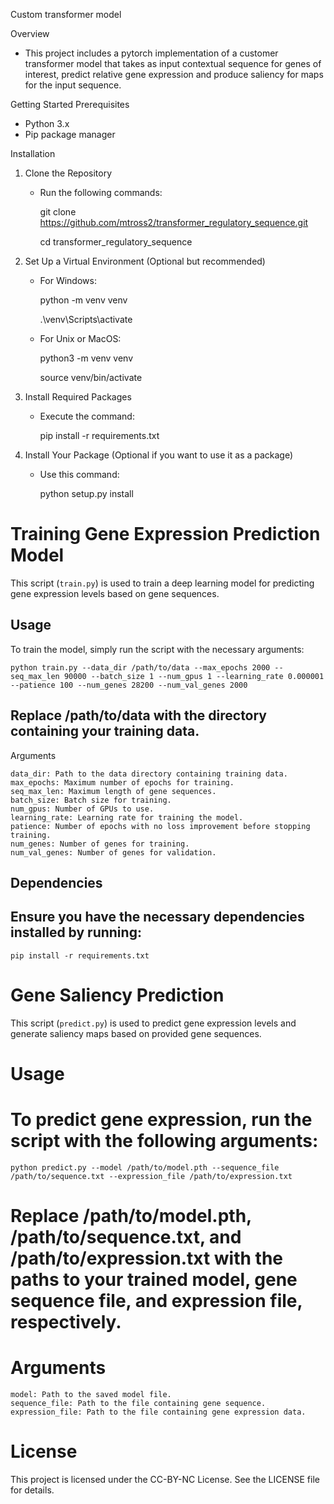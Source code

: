 Custom transformer model

Overview

* This project includes a pytorch implementation of a customer transformer model that takes as input contextual sequence for genes of interest, predict relative gene expression and produce saliency for maps for the input sequence.


Getting Started
Prerequisites

* Python 3.x
* Pip package manager

Installation

1. Clone the Repository
    * Run the following commands:

    	git clone https://github.com/mtross2/transformer_regulatory_sequence.git

    	cd transformer_regulatory_sequence

2. Set Up a Virtual Environment (Optional but recommended)

    * For Windows:

        python -m venv venv

        .\venv\Scripts\activate

    * For Unix or MacOS:
    
        python3 -m venv venv

        source venv/bin/activate

3. Install Required Packages

    * Execute the command:

        pip install -r requirements.txt

4. Install Your Package (Optional if you want to use it as a package)

    * Use this command:

        python setup.py install

# Training Gene Expression Prediction Model

This script (`train.py`) is used to train a deep learning model for predicting gene expression levels based on gene sequences.

## Usage

To train the model, simply run the script with the necessary arguments:

```{bash}
python train.py --data_dir /path/to/data --max_epochs 2000 --seq_max_len 90000 --batch_size 1 --num_gpus 1 --learning_rate 0.000001 --patience 100 --num_genes 28200 --num_val_genes 2000
```

## Replace /path/to/data with the directory containing your training data.
Arguments

    data_dir: Path to the data directory containing training data.
    max_epochs: Maximum number of epochs for training.
    seq_max_len: Maximum length of gene sequences.
    batch_size: Batch size for training.
    num_gpus: Number of GPUs to use.
    learning_rate: Learning rate for training the model.
    patience: Number of epochs with no loss improvement before stopping training.
    num_genes: Number of genes for training.
    num_val_genes: Number of genes for validation.



## Dependencies

## Ensure you have the necessary dependencies installed by running:
```{bash}
pip install -r requirements.txt
```

# Gene Saliency Prediction

This script (`predict.py`) is used to predict gene expression levels and generate saliency maps based on provided gene sequences.

# Usage

# To predict gene expression, run the script with the following arguments:

```{bash}
python predict.py --model /path/to/model.pth --sequence_file /path/to/sequence.txt --expression_file /path/to/expression.txt
```

# Replace /path/to/model.pth, /path/to/sequence.txt, and /path/to/expression.txt with the paths to your trained model, gene sequence file, and expression file, respectively.
# Arguments

    model: Path to the saved model file.
    sequence_file: Path to the file containing gene sequence.
    expression_file: Path to the file containing gene expression data.

# License

This project is licensed under the CC-BY-NC  License. See the LICENSE file for details.
